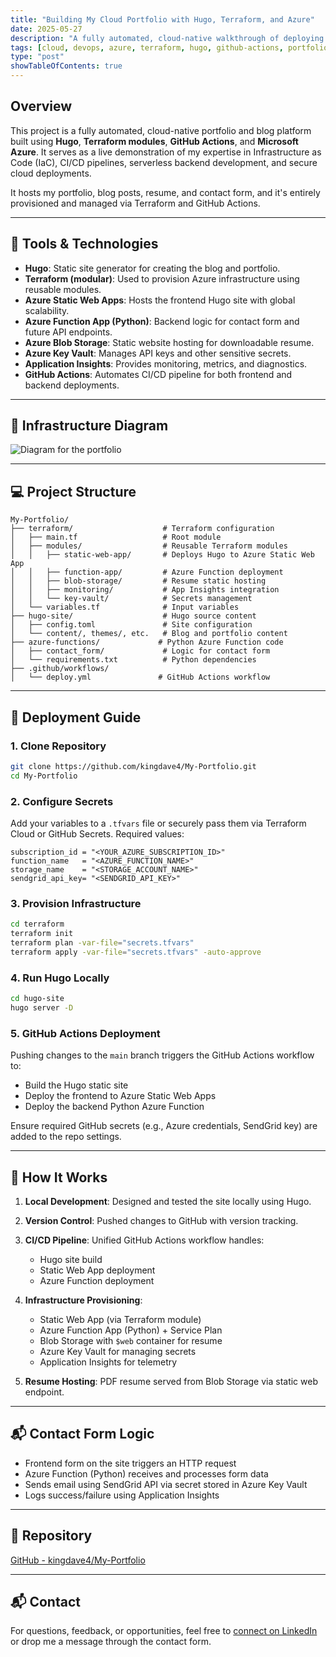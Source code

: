 ```yaml
---
title: "Building My Cloud Portfolio with Hugo, Terraform, and Azure"
date: 2025-05-27
description: "A fully automated, cloud-native walkthrough of deploying my personal portfolio and blog on Azure using IaC and CI/CD."
tags: [cloud, devops, azure, terraform, hugo, github-actions, portfolio]
type: "post"
showTableOfContents: true
---
```


## Overview

This project is a fully automated, cloud-native portfolio and blog platform built using **Hugo**, **Terraform modules**, **GitHub Actions**, and **Microsoft Azure**. It serves as a live demonstration of my expertise in Infrastructure as Code (IaC), CI/CD pipelines, serverless backend development, and secure cloud deployments.

It hosts my portfolio, blog posts, resume, and contact form, and it's entirely provisioned and managed via Terraform and GitHub Actions.

---

## 🔧 Tools & Technologies

* **Hugo**: Static site generator for creating the blog and portfolio.
* **Terraform (modular)**: Used to provision Azure infrastructure using reusable modules.
* **Azure Static Web Apps**: Hosts the frontend Hugo site with global scalability.
* **Azure Function App (Python)**: Backend logic for contact form and future API endpoints.
* **Azure Blob Storage**: Static website hosting for downloadable resume.
* **Azure Key Vault**: Manages API keys and other sensitive secrets.
* **Application Insights**: Provides monitoring, metrics, and diagnostics.
* **GitHub Actions**: Automates CI/CD pipeline for both frontend and backend deployments.

---

## 🧱 Infrastructure Diagram

![Diagram for the portfolio](/images/myhugoportofolio.png)

---

## 💻 Project Structure

```
My-Portfolio/
├── terraform/                    # Terraform configuration
│   ├── main.tf                   # Root module
│   ├── modules/                  # Reusable Terraform modules
│   │   ├── static-web-app/       # Deploys Hugo to Azure Static Web App
│   │   ├── function-app/         # Azure Function deployment
│   │   ├── blob-storage/         # Resume static hosting
│   │   ├── monitoring/           # App Insights integration
│   │   └── key-vault/            # Secrets management
│   └── variables.tf              # Input variables
├── hugo-site/                    # Hugo source content
│   ├── config.toml               # Site configuration
│   └── content/, themes/, etc.   # Blog and portfolio content
├── azure-functions/             # Python Azure Function code
│   ├── contact_form/             # Logic for contact form
│   └── requirements.txt          # Python dependencies
├── .github/workflows/
│   └── deploy.yml               # GitHub Actions workflow
```

---

## 🚀 Deployment Guide

### 1. Clone Repository

```bash
git clone https://github.com/kingdave4/My-Portfolio.git
cd My-Portfolio
```

### 2. Configure Secrets

Add your variables to a `.tfvars` file or securely pass them via Terraform Cloud or GitHub Secrets. Required values:

```hcl
subscription_id = "<YOUR_AZURE_SUBSCRIPTION_ID>"
function_name   = "<AZURE_FUNCTION_NAME>"
storage_name    = "<STORAGE_ACCOUNT_NAME>"
sendgrid_api_key= "<SENDGRID_API_KEY>"
```

### 3. Provision Infrastructure

```bash
cd terraform
terraform init
terraform plan -var-file="secrets.tfvars"
terraform apply -var-file="secrets.tfvars" -auto-approve
```

### 4. Run Hugo Locally

```bash
cd hugo-site
hugo server -D
```

### 5. GitHub Actions Deployment

Pushing changes to the `main` branch triggers the GitHub Actions workflow to:

* Build the Hugo static site
* Deploy the frontend to Azure Static Web Apps
* Deploy the backend Python Azure Function

Ensure required GitHub secrets (e.g., Azure credentials, SendGrid key) are added to the repo settings.

---

## 🔁 How It Works

1. **Local Development**: Designed and tested the site locally using Hugo.
2. **Version Control**: Pushed changes to GitHub with version tracking.
3. **CI/CD Pipeline**: Unified GitHub Actions workflow handles:

   * Hugo site build
   * Static Web App deployment
   * Azure Function deployment
4. **Infrastructure Provisioning**:

   * Static Web App (via Terraform module)
   * Azure Function App (Python) + Service Plan
   * Blob Storage with `$web` container for resume
   * Azure Key Vault for managing secrets
   * Application Insights for telemetry
5. **Resume Hosting**: PDF resume served from Blob Storage via static web endpoint.

---

## 📬 Contact Form Logic

* Frontend form on the site triggers an HTTP request
* Azure Function (Python) receives and processes form data
* Sends email using SendGrid API via secret stored in Azure Key Vault
* Logs success/failure using Application Insights

---

## 📁 Repository

[GitHub - kingdave4/My-Portfolio](https://github.com/kingdave4/My-Portfolio.git)

---

## 📬 Contact

For questions, feedback, or opportunities, feel free to [connect on LinkedIn](https://www.linkedin.com/in/david-mboli-idie-38b974209/) or drop me a message through the contact form.


